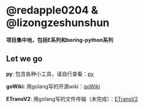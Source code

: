 # @redapple0204 & @lizongzeshunshun
**项目集中地，包括E系列和boring-python系列**

## Let we go

**py**: 包含各种小工具，请自行查看：[py](https://github.com/redapple0204/my-boring-python/tree/master/py)

**goWiki**: 用golang写的开源wiki：[goWiki](https://github.com/redapple0204/my-boring-python/tree/master/goWiki)

**ETransV2**: 用golang写的文件传输（未完成）：[ETransV2](https://github.com/redapple0204/my-boring-python/tree/master/ETransV2)
